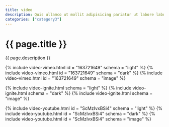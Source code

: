 ```yaml
---
title: video
description: Quis ullamco ut mollit adipisicing pariatur ut labore laborum culpa esse dolor nulla cupidatat id. Aliqua officia dolor anim nulla duis mollit velit amet. Commodo ad adipisicing proident quis cupidatat sit irure Lorem id sit elit eu incididunt ipsum.
categories: ["category3"]
---
```

<!-- v1.2.135 pages/includes/video.md-->

# {{ page.title }}

{{ page.description }}



{% include video-vimeo.html id = "163721649" schema = "light" %}
{% include video-vimeo.html id = "163721649" schema = "dark" %}
{% include video-vimeo.html id = "163721649" schema = "image" %}

{% include video-ignite.html schema = "light" %}
{% include video-ignite.html schema = "dark" %}
{% include video-ignite.html schema = "image" %}

{% include video-youtube.html id = "ScMzIvxBSi4" schema = "light" %}
{% include video-youtube.html id = "ScMzIvxBSi4" schema = "dark" %}
{% include video-youtube.html id = "ScMzIvxBSi4" schema = "image" %}